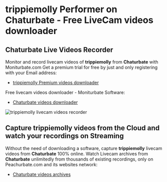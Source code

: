 # trippiemolly Performer on Chaturbate - Free LiveCam videos downloader

## Chaturbate Live Videos Recorder

Monitor and record livecam videos of **trippiemolly** from **Chaturbate** with Moniturbate.com
Get a premium trial for free by just and only registering with your Email address:
* [trippiemolly Premium videos downloader](https://moniturbate.com/request-demo-licence-key.html)

Free livecam videos downloader - Moniturbate Software:
* [Chaturbate videos downloader](https://moniturbate.com/moniturbate-download-software.html)

![trippiemolly livecam videos recorder](https://peachurnet.com/templates/moniturbate-software.png)


## Capture trippiemolly videos from the Cloud and watch your recordings on Streaming

Without the need of downloading a software, capture **trippiemolly** livecam videos from **Chaturbate** 100% online.
Watch Livecam archives from **Chaturbate** unlimitedly from thousands of existing recordings, only on Peachurbate.com and its websites network:
* [Chaturbate videos archives](https://peachurnet.com/)
